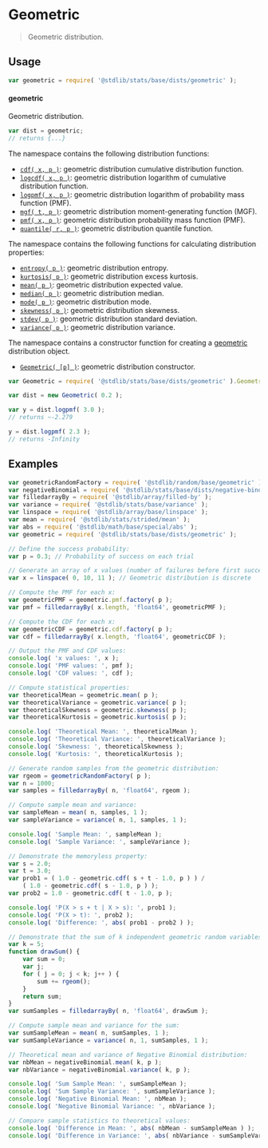 <!--

@license Apache-2.0

Copyright (c) 2018 The Stdlib Authors.

Licensed under the Apache License, Version 2.0 (the "License");
you may not use this file except in compliance with the License.
You may obtain a copy of the License at

   http://www.apache.org/licenses/LICENSE-2.0

Unless required by applicable law or agreed to in writing, software
distributed under the License is distributed on an "AS IS" BASIS,
WITHOUT WARRANTIES OR CONDITIONS OF ANY KIND, either express or implied.
See the License for the specific language governing permissions and
limitations under the License.

-->

# Geometric

> Geometric distribution.

<section class="usage">

## Usage

```javascript
var geometric = require( '@stdlib/stats/base/dists/geometric' );
```

#### geometric

Geometric distribution.

```javascript
var dist = geometric;
// returns {...}
```

The namespace contains the following distribution functions:

<!-- <toc pattern="*+(cdf|pmf|mgf|quantile)*"> -->

<div class="namespace-toc">

-   <span class="signature">[`cdf( x, p )`][@stdlib/stats/base/dists/geometric/cdf]</span><span class="delimiter">: </span><span class="description">geometric distribution cumulative distribution function.</span>
-   <span class="signature">[`logcdf( x, p )`][@stdlib/stats/base/dists/geometric/logcdf]</span><span class="delimiter">: </span><span class="description">geometric distribution logarithm of cumulative distribution function.</span>
-   <span class="signature">[`logpmf( x, p )`][@stdlib/stats/base/dists/geometric/logpmf]</span><span class="delimiter">: </span><span class="description">geometric distribution logarithm of probability mass function (PMF).</span>
-   <span class="signature">[`mgf( t, p )`][@stdlib/stats/base/dists/geometric/mgf]</span><span class="delimiter">: </span><span class="description">geometric distribution moment-generating function (MGF).</span>
-   <span class="signature">[`pmf( x, p )`][@stdlib/stats/base/dists/geometric/pmf]</span><span class="delimiter">: </span><span class="description">geometric distribution probability mass function (PMF).</span>
-   <span class="signature">[`quantile( r, p )`][@stdlib/stats/base/dists/geometric/quantile]</span><span class="delimiter">: </span><span class="description">geometric distribution quantile function.</span>

</div>

<!-- </toc> -->

The namespace contains the following functions for calculating distribution properties:

<!-- <toc pattern="*+(entropy|kurtosis|mean|median|mode|skewness|stdev|variance)*"> -->

<div class="namespace-toc">

-   <span class="signature">[`entropy( p )`][@stdlib/stats/base/dists/geometric/entropy]</span><span class="delimiter">: </span><span class="description">geometric distribution entropy.</span>
-   <span class="signature">[`kurtosis( p )`][@stdlib/stats/base/dists/geometric/kurtosis]</span><span class="delimiter">: </span><span class="description">geometric distribution excess kurtosis.</span>
-   <span class="signature">[`mean( p )`][@stdlib/stats/base/dists/geometric/mean]</span><span class="delimiter">: </span><span class="description">geometric distribution expected value.</span>
-   <span class="signature">[`median( p )`][@stdlib/stats/base/dists/geometric/median]</span><span class="delimiter">: </span><span class="description">geometric distribution median.</span>
-   <span class="signature">[`mode( p )`][@stdlib/stats/base/dists/geometric/mode]</span><span class="delimiter">: </span><span class="description">geometric distribution mode.</span>
-   <span class="signature">[`skewness( p )`][@stdlib/stats/base/dists/geometric/skewness]</span><span class="delimiter">: </span><span class="description">geometric distribution skewness.</span>
-   <span class="signature">[`stdev( p )`][@stdlib/stats/base/dists/geometric/stdev]</span><span class="delimiter">: </span><span class="description">geometric distribution standard deviation.</span>
-   <span class="signature">[`variance( p )`][@stdlib/stats/base/dists/geometric/variance]</span><span class="delimiter">: </span><span class="description">geometric distribution variance.</span>

</div>

<!-- </toc> -->

The namespace contains a constructor function for creating a [geometric][geometric-distribution] distribution object.

<!-- <toc pattern="*ctor*"> -->

<div class="namespace-toc">

-   <span class="signature">[`Geometric( [p] )`][@stdlib/stats/base/dists/geometric/ctor]</span><span class="delimiter">: </span><span class="description">geometric distribution constructor.</span>

</div>

<!-- </toc> -->

```javascript
var Geometric = require( '@stdlib/stats/base/dists/geometric' ).Geometric;

var dist = new Geometric( 0.2 );

var y = dist.logpmf( 3.0 );
// returns ~-2.279

y = dist.logpmf( 2.3 );
// returns -Infinity
```

</section>

<!-- /.usage -->

<section class="examples">

## Examples

<!-- TODO: better examples -->

<!-- eslint no-undef: "error" -->

```javascript
var geometricRandomFactory = require( '@stdlib/random/base/geometric' ).factory;
var negativeBinomial = require( '@stdlib/stats/base/dists/negative-binomial' );
var filledarrayBy = require( '@stdlib/array/filled-by' );
var variance = require( '@stdlib/stats/base/variance' );
var linspace = require( '@stdlib/array/base/linspace' );
var mean = require( '@stdlib/stats/strided/mean' );
var abs = require( '@stdlib/math/base/special/abs' );
var geometric = require( '@stdlib/stats/base/dists/geometric' );

// Define the success probability:
var p = 0.3; // Probability of success on each trial

// Generate an array of x values (number of failures before first success):
var x = linspace( 0, 10, 11 ); // Geometric distribution is discrete

// Compute the PMF for each x:
var geometricPMF = geometric.pmf.factory( p );
var pmf = filledarrayBy( x.length, 'float64', geometricPMF );

// Compute the CDF for each x:
var geometricCDF = geometric.cdf.factory( p );
var cdf = filledarrayBy( x.length, 'float64', geometricCDF );

// Output the PMF and CDF values:
console.log( 'x values: ', x );
console.log( 'PMF values: ', pmf );
console.log( 'CDF values: ', cdf );

// Compute statistical properties:
var theoreticalMean = geometric.mean( p );
var theoreticalVariance = geometric.variance( p );
var theoreticalSkewness = geometric.skewness( p );
var theoreticalKurtosis = geometric.kurtosis( p );

console.log( 'Theoretical Mean: ', theoreticalMean );
console.log( 'Theoretical Variance: ', theoreticalVariance );
console.log( 'Skewness: ', theoreticalSkewness );
console.log( 'Kurtosis: ', theoreticalKurtosis );

// Generate random samples from the geometric distribution:
var rgeom = geometricRandomFactory( p );
var n = 1000;
var samples = filledarrayBy( n, 'float64', rgeom );

// Compute sample mean and variance:
var sampleMean = mean( n, samples, 1 );
var sampleVariance = variance( n, 1, samples, 1 );

console.log( 'Sample Mean: ', sampleMean );
console.log( 'Sample Variance: ', sampleVariance );

// Demonstrate the memoryless property:
var s = 2.0;
var t = 3.0;
var prob1 = ( 1.0 - geometric.cdf( s + t - 1.0, p ) ) /
    ( 1.0 - geometric.cdf( s - 1.0, p ) );
var prob2 = 1.0 - geometric.cdf( t - 1.0, p );

console.log( 'P(X > s + t | X > s): ', prob1 );
console.log( 'P(X > t): ', prob2 );
console.log( 'Difference: ', abs( prob1 - prob2 ) );

// Demonstrate that the sum of k independent geometric random variables follows a negative binomial distribution:
var k = 5;
function drawSum() {
    var sum = 0;
    var j;
    for ( j = 0; j < k; j++ ) {
        sum += rgeom();
    }
    return sum;
}
var sumSamples = filledarrayBy( n, 'float64', drawSum );

// Compute sample mean and variance for the sum:
var sumSampleMean = mean( n, sumSamples, 1 );
var sumSampleVariance = variance( n, 1, sumSamples, 1 );

// Theoretical mean and variance of Negative Binomial distribution:
var nbMean = negativeBinomial.mean( k, p );
var nbVariance = negativeBinomial.variance( k, p );

console.log( 'Sum Sample Mean: ', sumSampleMean );
console.log( 'Sum Sample Variance: ', sumSampleVariance );
console.log( 'Negative Binomial Mean: ', nbMean );
console.log( 'Negative Binomial Variance: ', nbVariance );

// Compare sample statistics to theoretical values:
console.log( 'Difference in Mean: ', abs( nbMean - sumSampleMean ) );
console.log( 'Difference in Variance: ', abs( nbVariance - sumSampleVariance ) );
```

</section>

<!-- /.examples -->

<!-- Section for related `stdlib` packages. Do not manually edit this section, as it is automatically populated. -->

<section class="related">

</section>

<!-- /.related -->

<!-- Section for all links. Make sure to keep an empty line after the `section` element and another before the `/section` close. -->

<section class="links">

[geometric-distribution]: https://en.wikipedia.org/wiki/Geometric_distribution

<!-- <toc-links> -->

[@stdlib/stats/base/dists/geometric/ctor]: https://github.com/stdlib-js/stdlib/tree/develop/lib/node_modules/%40stdlib/stats/base/dists/geometric/ctor

[@stdlib/stats/base/dists/geometric/entropy]: https://github.com/stdlib-js/stdlib/tree/develop/lib/node_modules/%40stdlib/stats/base/dists/geometric/entropy

[@stdlib/stats/base/dists/geometric/kurtosis]: https://github.com/stdlib-js/stdlib/tree/develop/lib/node_modules/%40stdlib/stats/base/dists/geometric/kurtosis

[@stdlib/stats/base/dists/geometric/mean]: https://github.com/stdlib-js/stdlib/tree/develop/lib/node_modules/%40stdlib/stats/base/dists/geometric/mean

[@stdlib/stats/base/dists/geometric/median]: https://github.com/stdlib-js/stdlib/tree/develop/lib/node_modules/%40stdlib/stats/base/dists/geometric/median

[@stdlib/stats/base/dists/geometric/mode]: https://github.com/stdlib-js/stdlib/tree/develop/lib/node_modules/%40stdlib/stats/base/dists/geometric/mode

[@stdlib/stats/base/dists/geometric/skewness]: https://github.com/stdlib-js/stdlib/tree/develop/lib/node_modules/%40stdlib/stats/base/dists/geometric/skewness

[@stdlib/stats/base/dists/geometric/stdev]: https://github.com/stdlib-js/stdlib/tree/develop/lib/node_modules/%40stdlib/stats/base/dists/geometric/stdev

[@stdlib/stats/base/dists/geometric/variance]: https://github.com/stdlib-js/stdlib/tree/develop/lib/node_modules/%40stdlib/stats/base/dists/geometric/variance

[@stdlib/stats/base/dists/geometric/cdf]: https://github.com/stdlib-js/stdlib/tree/develop/lib/node_modules/%40stdlib/stats/base/dists/geometric/cdf

[@stdlib/stats/base/dists/geometric/logcdf]: https://github.com/stdlib-js/stdlib/tree/develop/lib/node_modules/%40stdlib/stats/base/dists/geometric/logcdf

[@stdlib/stats/base/dists/geometric/logpmf]: https://github.com/stdlib-js/stdlib/tree/develop/lib/node_modules/%40stdlib/stats/base/dists/geometric/logpmf

[@stdlib/stats/base/dists/geometric/mgf]: https://github.com/stdlib-js/stdlib/tree/develop/lib/node_modules/%40stdlib/stats/base/dists/geometric/mgf

[@stdlib/stats/base/dists/geometric/pmf]: https://github.com/stdlib-js/stdlib/tree/develop/lib/node_modules/%40stdlib/stats/base/dists/geometric/pmf

[@stdlib/stats/base/dists/geometric/quantile]: https://github.com/stdlib-js/stdlib/tree/develop/lib/node_modules/%40stdlib/stats/base/dists/geometric/quantile

<!-- </toc-links> -->

</section>

<!-- /.links -->
